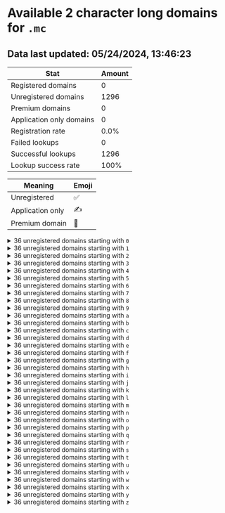 # Available 2 character long domains for `.mc`

## Data last updated: 05/24/2024, 13:46:23

|Stat|Amount|
|--|--|
|Registered domains|0|
|Unregistered domains|1296|
|Premium domains|0|
|Application only domains|0|
|Registration rate|0.0%|
|Failed lookups|0|
|Successful lookups|1296|
|Lookup success rate|100%|


|Meaning|Emoji|
|--|--|
|Unregistered|:white_check_mark:|
|Application only|:writing_hand:|
|Premium domain|:gem:|

<details>
<summary>36 unregistered domains starting with <bold><code>0</code></bold></summary>

|Type|Domain|
|--|--|
|:white_check_mark:|`00.mc`|
|:white_check_mark:|`01.mc`|
|:white_check_mark:|`02.mc`|
|:white_check_mark:|`03.mc`|
|:white_check_mark:|`04.mc`|
|:white_check_mark:|`05.mc`|
|:white_check_mark:|`06.mc`|
|:white_check_mark:|`07.mc`|
|:white_check_mark:|`08.mc`|
|:white_check_mark:|`09.mc`|
|:white_check_mark:|`0a.mc`|
|:white_check_mark:|`0b.mc`|
|:white_check_mark:|`0c.mc`|
|:white_check_mark:|`0d.mc`|
|:white_check_mark:|`0e.mc`|
|:white_check_mark:|`0f.mc`|
|:white_check_mark:|`0g.mc`|
|:white_check_mark:|`0h.mc`|
|:white_check_mark:|`0i.mc`|
|:white_check_mark:|`0j.mc`|
|:white_check_mark:|`0k.mc`|
|:white_check_mark:|`0l.mc`|
|:white_check_mark:|`0m.mc`|
|:white_check_mark:|`0n.mc`|
|:white_check_mark:|`0o.mc`|
|:white_check_mark:|`0p.mc`|
|:white_check_mark:|`0q.mc`|
|:white_check_mark:|`0r.mc`|
|:white_check_mark:|`0s.mc`|
|:white_check_mark:|`0t.mc`|
|:white_check_mark:|`0u.mc`|
|:white_check_mark:|`0v.mc`|
|:white_check_mark:|`0w.mc`|
|:white_check_mark:|`0x.mc`|
|:white_check_mark:|`0y.mc`|
|:white_check_mark:|`0z.mc`|
</details>
<details>
<summary>36 unregistered domains starting with <bold><code>1</code></bold></summary>

|Type|Domain|
|--|--|
|:white_check_mark:|`10.mc`|
|:white_check_mark:|`11.mc`|
|:white_check_mark:|`12.mc`|
|:white_check_mark:|`13.mc`|
|:white_check_mark:|`14.mc`|
|:white_check_mark:|`15.mc`|
|:white_check_mark:|`16.mc`|
|:white_check_mark:|`17.mc`|
|:white_check_mark:|`18.mc`|
|:white_check_mark:|`19.mc`|
|:white_check_mark:|`1a.mc`|
|:white_check_mark:|`1b.mc`|
|:white_check_mark:|`1c.mc`|
|:white_check_mark:|`1d.mc`|
|:white_check_mark:|`1e.mc`|
|:white_check_mark:|`1f.mc`|
|:white_check_mark:|`1g.mc`|
|:white_check_mark:|`1h.mc`|
|:white_check_mark:|`1i.mc`|
|:white_check_mark:|`1j.mc`|
|:white_check_mark:|`1k.mc`|
|:white_check_mark:|`1l.mc`|
|:white_check_mark:|`1m.mc`|
|:white_check_mark:|`1n.mc`|
|:white_check_mark:|`1o.mc`|
|:white_check_mark:|`1p.mc`|
|:white_check_mark:|`1q.mc`|
|:white_check_mark:|`1r.mc`|
|:white_check_mark:|`1s.mc`|
|:white_check_mark:|`1t.mc`|
|:white_check_mark:|`1u.mc`|
|:white_check_mark:|`1v.mc`|
|:white_check_mark:|`1w.mc`|
|:white_check_mark:|`1x.mc`|
|:white_check_mark:|`1y.mc`|
|:white_check_mark:|`1z.mc`|
</details>
<details>
<summary>36 unregistered domains starting with <bold><code>2</code></bold></summary>

|Type|Domain|
|--|--|
|:white_check_mark:|`20.mc`|
|:white_check_mark:|`21.mc`|
|:white_check_mark:|`22.mc`|
|:white_check_mark:|`23.mc`|
|:white_check_mark:|`24.mc`|
|:white_check_mark:|`25.mc`|
|:white_check_mark:|`26.mc`|
|:white_check_mark:|`27.mc`|
|:white_check_mark:|`28.mc`|
|:white_check_mark:|`29.mc`|
|:white_check_mark:|`2a.mc`|
|:white_check_mark:|`2b.mc`|
|:white_check_mark:|`2c.mc`|
|:white_check_mark:|`2d.mc`|
|:white_check_mark:|`2e.mc`|
|:white_check_mark:|`2f.mc`|
|:white_check_mark:|`2g.mc`|
|:white_check_mark:|`2h.mc`|
|:white_check_mark:|`2i.mc`|
|:white_check_mark:|`2j.mc`|
|:white_check_mark:|`2k.mc`|
|:white_check_mark:|`2l.mc`|
|:white_check_mark:|`2m.mc`|
|:white_check_mark:|`2n.mc`|
|:white_check_mark:|`2o.mc`|
|:white_check_mark:|`2p.mc`|
|:white_check_mark:|`2q.mc`|
|:white_check_mark:|`2r.mc`|
|:white_check_mark:|`2s.mc`|
|:white_check_mark:|`2t.mc`|
|:white_check_mark:|`2u.mc`|
|:white_check_mark:|`2v.mc`|
|:white_check_mark:|`2w.mc`|
|:white_check_mark:|`2x.mc`|
|:white_check_mark:|`2y.mc`|
|:white_check_mark:|`2z.mc`|
</details>
<details>
<summary>36 unregistered domains starting with <bold><code>3</code></bold></summary>

|Type|Domain|
|--|--|
|:white_check_mark:|`30.mc`|
|:white_check_mark:|`31.mc`|
|:white_check_mark:|`32.mc`|
|:white_check_mark:|`33.mc`|
|:white_check_mark:|`34.mc`|
|:white_check_mark:|`35.mc`|
|:white_check_mark:|`36.mc`|
|:white_check_mark:|`37.mc`|
|:white_check_mark:|`38.mc`|
|:white_check_mark:|`39.mc`|
|:white_check_mark:|`3a.mc`|
|:white_check_mark:|`3b.mc`|
|:white_check_mark:|`3c.mc`|
|:white_check_mark:|`3d.mc`|
|:white_check_mark:|`3e.mc`|
|:white_check_mark:|`3f.mc`|
|:white_check_mark:|`3g.mc`|
|:white_check_mark:|`3h.mc`|
|:white_check_mark:|`3i.mc`|
|:white_check_mark:|`3j.mc`|
|:white_check_mark:|`3k.mc`|
|:white_check_mark:|`3l.mc`|
|:white_check_mark:|`3m.mc`|
|:white_check_mark:|`3n.mc`|
|:white_check_mark:|`3o.mc`|
|:white_check_mark:|`3p.mc`|
|:white_check_mark:|`3q.mc`|
|:white_check_mark:|`3r.mc`|
|:white_check_mark:|`3s.mc`|
|:white_check_mark:|`3t.mc`|
|:white_check_mark:|`3u.mc`|
|:white_check_mark:|`3v.mc`|
|:white_check_mark:|`3w.mc`|
|:white_check_mark:|`3x.mc`|
|:white_check_mark:|`3y.mc`|
|:white_check_mark:|`3z.mc`|
</details>
<details>
<summary>36 unregistered domains starting with <bold><code>4</code></bold></summary>

|Type|Domain|
|--|--|
|:white_check_mark:|`40.mc`|
|:white_check_mark:|`41.mc`|
|:white_check_mark:|`42.mc`|
|:white_check_mark:|`43.mc`|
|:white_check_mark:|`44.mc`|
|:white_check_mark:|`45.mc`|
|:white_check_mark:|`46.mc`|
|:white_check_mark:|`47.mc`|
|:white_check_mark:|`48.mc`|
|:white_check_mark:|`49.mc`|
|:white_check_mark:|`4a.mc`|
|:white_check_mark:|`4b.mc`|
|:white_check_mark:|`4c.mc`|
|:white_check_mark:|`4d.mc`|
|:white_check_mark:|`4e.mc`|
|:white_check_mark:|`4f.mc`|
|:white_check_mark:|`4g.mc`|
|:white_check_mark:|`4h.mc`|
|:white_check_mark:|`4i.mc`|
|:white_check_mark:|`4j.mc`|
|:white_check_mark:|`4k.mc`|
|:white_check_mark:|`4l.mc`|
|:white_check_mark:|`4m.mc`|
|:white_check_mark:|`4n.mc`|
|:white_check_mark:|`4o.mc`|
|:white_check_mark:|`4p.mc`|
|:white_check_mark:|`4q.mc`|
|:white_check_mark:|`4r.mc`|
|:white_check_mark:|`4s.mc`|
|:white_check_mark:|`4t.mc`|
|:white_check_mark:|`4u.mc`|
|:white_check_mark:|`4v.mc`|
|:white_check_mark:|`4w.mc`|
|:white_check_mark:|`4x.mc`|
|:white_check_mark:|`4y.mc`|
|:white_check_mark:|`4z.mc`|
</details>
<details>
<summary>36 unregistered domains starting with <bold><code>5</code></bold></summary>

|Type|Domain|
|--|--|
|:white_check_mark:|`50.mc`|
|:white_check_mark:|`51.mc`|
|:white_check_mark:|`52.mc`|
|:white_check_mark:|`53.mc`|
|:white_check_mark:|`54.mc`|
|:white_check_mark:|`55.mc`|
|:white_check_mark:|`56.mc`|
|:white_check_mark:|`57.mc`|
|:white_check_mark:|`58.mc`|
|:white_check_mark:|`59.mc`|
|:white_check_mark:|`5a.mc`|
|:white_check_mark:|`5b.mc`|
|:white_check_mark:|`5c.mc`|
|:white_check_mark:|`5d.mc`|
|:white_check_mark:|`5e.mc`|
|:white_check_mark:|`5f.mc`|
|:white_check_mark:|`5g.mc`|
|:white_check_mark:|`5h.mc`|
|:white_check_mark:|`5i.mc`|
|:white_check_mark:|`5j.mc`|
|:white_check_mark:|`5k.mc`|
|:white_check_mark:|`5l.mc`|
|:white_check_mark:|`5m.mc`|
|:white_check_mark:|`5n.mc`|
|:white_check_mark:|`5o.mc`|
|:white_check_mark:|`5p.mc`|
|:white_check_mark:|`5q.mc`|
|:white_check_mark:|`5r.mc`|
|:white_check_mark:|`5s.mc`|
|:white_check_mark:|`5t.mc`|
|:white_check_mark:|`5u.mc`|
|:white_check_mark:|`5v.mc`|
|:white_check_mark:|`5w.mc`|
|:white_check_mark:|`5x.mc`|
|:white_check_mark:|`5y.mc`|
|:white_check_mark:|`5z.mc`|
</details>
<details>
<summary>36 unregistered domains starting with <bold><code>6</code></bold></summary>

|Type|Domain|
|--|--|
|:white_check_mark:|`60.mc`|
|:white_check_mark:|`61.mc`|
|:white_check_mark:|`62.mc`|
|:white_check_mark:|`63.mc`|
|:white_check_mark:|`64.mc`|
|:white_check_mark:|`65.mc`|
|:white_check_mark:|`66.mc`|
|:white_check_mark:|`67.mc`|
|:white_check_mark:|`68.mc`|
|:white_check_mark:|`69.mc`|
|:white_check_mark:|`6a.mc`|
|:white_check_mark:|`6b.mc`|
|:white_check_mark:|`6c.mc`|
|:white_check_mark:|`6d.mc`|
|:white_check_mark:|`6e.mc`|
|:white_check_mark:|`6f.mc`|
|:white_check_mark:|`6g.mc`|
|:white_check_mark:|`6h.mc`|
|:white_check_mark:|`6i.mc`|
|:white_check_mark:|`6j.mc`|
|:white_check_mark:|`6k.mc`|
|:white_check_mark:|`6l.mc`|
|:white_check_mark:|`6m.mc`|
|:white_check_mark:|`6n.mc`|
|:white_check_mark:|`6o.mc`|
|:white_check_mark:|`6p.mc`|
|:white_check_mark:|`6q.mc`|
|:white_check_mark:|`6r.mc`|
|:white_check_mark:|`6s.mc`|
|:white_check_mark:|`6t.mc`|
|:white_check_mark:|`6u.mc`|
|:white_check_mark:|`6v.mc`|
|:white_check_mark:|`6w.mc`|
|:white_check_mark:|`6x.mc`|
|:white_check_mark:|`6y.mc`|
|:white_check_mark:|`6z.mc`|
</details>
<details>
<summary>36 unregistered domains starting with <bold><code>7</code></bold></summary>

|Type|Domain|
|--|--|
|:white_check_mark:|`70.mc`|
|:white_check_mark:|`71.mc`|
|:white_check_mark:|`72.mc`|
|:white_check_mark:|`73.mc`|
|:white_check_mark:|`74.mc`|
|:white_check_mark:|`75.mc`|
|:white_check_mark:|`76.mc`|
|:white_check_mark:|`77.mc`|
|:white_check_mark:|`78.mc`|
|:white_check_mark:|`79.mc`|
|:white_check_mark:|`7a.mc`|
|:white_check_mark:|`7b.mc`|
|:white_check_mark:|`7c.mc`|
|:white_check_mark:|`7d.mc`|
|:white_check_mark:|`7e.mc`|
|:white_check_mark:|`7f.mc`|
|:white_check_mark:|`7g.mc`|
|:white_check_mark:|`7h.mc`|
|:white_check_mark:|`7i.mc`|
|:white_check_mark:|`7j.mc`|
|:white_check_mark:|`7k.mc`|
|:white_check_mark:|`7l.mc`|
|:white_check_mark:|`7m.mc`|
|:white_check_mark:|`7n.mc`|
|:white_check_mark:|`7o.mc`|
|:white_check_mark:|`7p.mc`|
|:white_check_mark:|`7q.mc`|
|:white_check_mark:|`7r.mc`|
|:white_check_mark:|`7s.mc`|
|:white_check_mark:|`7t.mc`|
|:white_check_mark:|`7u.mc`|
|:white_check_mark:|`7v.mc`|
|:white_check_mark:|`7w.mc`|
|:white_check_mark:|`7x.mc`|
|:white_check_mark:|`7y.mc`|
|:white_check_mark:|`7z.mc`|
</details>
<details>
<summary>36 unregistered domains starting with <bold><code>8</code></bold></summary>

|Type|Domain|
|--|--|
|:white_check_mark:|`80.mc`|
|:white_check_mark:|`81.mc`|
|:white_check_mark:|`82.mc`|
|:white_check_mark:|`83.mc`|
|:white_check_mark:|`84.mc`|
|:white_check_mark:|`85.mc`|
|:white_check_mark:|`86.mc`|
|:white_check_mark:|`87.mc`|
|:white_check_mark:|`88.mc`|
|:white_check_mark:|`89.mc`|
|:white_check_mark:|`8a.mc`|
|:white_check_mark:|`8b.mc`|
|:white_check_mark:|`8c.mc`|
|:white_check_mark:|`8d.mc`|
|:white_check_mark:|`8e.mc`|
|:white_check_mark:|`8f.mc`|
|:white_check_mark:|`8g.mc`|
|:white_check_mark:|`8h.mc`|
|:white_check_mark:|`8i.mc`|
|:white_check_mark:|`8j.mc`|
|:white_check_mark:|`8k.mc`|
|:white_check_mark:|`8l.mc`|
|:white_check_mark:|`8m.mc`|
|:white_check_mark:|`8n.mc`|
|:white_check_mark:|`8o.mc`|
|:white_check_mark:|`8p.mc`|
|:white_check_mark:|`8q.mc`|
|:white_check_mark:|`8r.mc`|
|:white_check_mark:|`8s.mc`|
|:white_check_mark:|`8t.mc`|
|:white_check_mark:|`8u.mc`|
|:white_check_mark:|`8v.mc`|
|:white_check_mark:|`8w.mc`|
|:white_check_mark:|`8x.mc`|
|:white_check_mark:|`8y.mc`|
|:white_check_mark:|`8z.mc`|
</details>
<details>
<summary>36 unregistered domains starting with <bold><code>9</code></bold></summary>

|Type|Domain|
|--|--|
|:white_check_mark:|`90.mc`|
|:white_check_mark:|`91.mc`|
|:white_check_mark:|`92.mc`|
|:white_check_mark:|`93.mc`|
|:white_check_mark:|`94.mc`|
|:white_check_mark:|`95.mc`|
|:white_check_mark:|`96.mc`|
|:white_check_mark:|`97.mc`|
|:white_check_mark:|`98.mc`|
|:white_check_mark:|`99.mc`|
|:white_check_mark:|`9a.mc`|
|:white_check_mark:|`9b.mc`|
|:white_check_mark:|`9c.mc`|
|:white_check_mark:|`9d.mc`|
|:white_check_mark:|`9e.mc`|
|:white_check_mark:|`9f.mc`|
|:white_check_mark:|`9g.mc`|
|:white_check_mark:|`9h.mc`|
|:white_check_mark:|`9i.mc`|
|:white_check_mark:|`9j.mc`|
|:white_check_mark:|`9k.mc`|
|:white_check_mark:|`9l.mc`|
|:white_check_mark:|`9m.mc`|
|:white_check_mark:|`9n.mc`|
|:white_check_mark:|`9o.mc`|
|:white_check_mark:|`9p.mc`|
|:white_check_mark:|`9q.mc`|
|:white_check_mark:|`9r.mc`|
|:white_check_mark:|`9s.mc`|
|:white_check_mark:|`9t.mc`|
|:white_check_mark:|`9u.mc`|
|:white_check_mark:|`9v.mc`|
|:white_check_mark:|`9w.mc`|
|:white_check_mark:|`9x.mc`|
|:white_check_mark:|`9y.mc`|
|:white_check_mark:|`9z.mc`|
</details>
<details>
<summary>36 unregistered domains starting with <bold><code>a</code></bold></summary>

|Type|Domain|
|--|--|
|:white_check_mark:|`a0.mc`|
|:white_check_mark:|`a1.mc`|
|:white_check_mark:|`a2.mc`|
|:white_check_mark:|`a3.mc`|
|:white_check_mark:|`a4.mc`|
|:white_check_mark:|`a5.mc`|
|:white_check_mark:|`a6.mc`|
|:white_check_mark:|`a7.mc`|
|:white_check_mark:|`a8.mc`|
|:white_check_mark:|`a9.mc`|
|:white_check_mark:|`aa.mc`|
|:white_check_mark:|`ab.mc`|
|:white_check_mark:|`ac.mc`|
|:white_check_mark:|`ad.mc`|
|:white_check_mark:|`ae.mc`|
|:white_check_mark:|`af.mc`|
|:white_check_mark:|`ag.mc`|
|:white_check_mark:|`ah.mc`|
|:white_check_mark:|`ai.mc`|
|:white_check_mark:|`aj.mc`|
|:white_check_mark:|`ak.mc`|
|:white_check_mark:|`al.mc`|
|:white_check_mark:|`am.mc`|
|:white_check_mark:|`an.mc`|
|:white_check_mark:|`ao.mc`|
|:white_check_mark:|`ap.mc`|
|:white_check_mark:|`aq.mc`|
|:white_check_mark:|`ar.mc`|
|:white_check_mark:|`as.mc`|
|:white_check_mark:|`at.mc`|
|:white_check_mark:|`au.mc`|
|:white_check_mark:|`av.mc`|
|:white_check_mark:|`aw.mc`|
|:white_check_mark:|`ax.mc`|
|:white_check_mark:|`ay.mc`|
|:white_check_mark:|`az.mc`|
</details>
<details>
<summary>36 unregistered domains starting with <bold><code>b</code></bold></summary>

|Type|Domain|
|--|--|
|:white_check_mark:|`b0.mc`|
|:white_check_mark:|`b1.mc`|
|:white_check_mark:|`b2.mc`|
|:white_check_mark:|`b3.mc`|
|:white_check_mark:|`b4.mc`|
|:white_check_mark:|`b5.mc`|
|:white_check_mark:|`b6.mc`|
|:white_check_mark:|`b7.mc`|
|:white_check_mark:|`b8.mc`|
|:white_check_mark:|`b9.mc`|
|:white_check_mark:|`ba.mc`|
|:white_check_mark:|`bb.mc`|
|:white_check_mark:|`bc.mc`|
|:white_check_mark:|`bd.mc`|
|:white_check_mark:|`be.mc`|
|:white_check_mark:|`bf.mc`|
|:white_check_mark:|`bg.mc`|
|:white_check_mark:|`bh.mc`|
|:white_check_mark:|`bi.mc`|
|:white_check_mark:|`bj.mc`|
|:white_check_mark:|`bk.mc`|
|:white_check_mark:|`bl.mc`|
|:white_check_mark:|`bm.mc`|
|:white_check_mark:|`bn.mc`|
|:white_check_mark:|`bo.mc`|
|:white_check_mark:|`bp.mc`|
|:white_check_mark:|`bq.mc`|
|:white_check_mark:|`br.mc`|
|:white_check_mark:|`bs.mc`|
|:white_check_mark:|`bt.mc`|
|:white_check_mark:|`bu.mc`|
|:white_check_mark:|`bv.mc`|
|:white_check_mark:|`bw.mc`|
|:white_check_mark:|`bx.mc`|
|:white_check_mark:|`by.mc`|
|:white_check_mark:|`bz.mc`|
</details>
<details>
<summary>36 unregistered domains starting with <bold><code>c</code></bold></summary>

|Type|Domain|
|--|--|
|:white_check_mark:|`c0.mc`|
|:white_check_mark:|`c1.mc`|
|:white_check_mark:|`c2.mc`|
|:white_check_mark:|`c3.mc`|
|:white_check_mark:|`c4.mc`|
|:white_check_mark:|`c5.mc`|
|:white_check_mark:|`c6.mc`|
|:white_check_mark:|`c7.mc`|
|:white_check_mark:|`c8.mc`|
|:white_check_mark:|`c9.mc`|
|:white_check_mark:|`ca.mc`|
|:white_check_mark:|`cb.mc`|
|:white_check_mark:|`cc.mc`|
|:white_check_mark:|`cd.mc`|
|:white_check_mark:|`ce.mc`|
|:white_check_mark:|`cf.mc`|
|:white_check_mark:|`cg.mc`|
|:white_check_mark:|`ch.mc`|
|:white_check_mark:|`ci.mc`|
|:white_check_mark:|`cj.mc`|
|:white_check_mark:|`ck.mc`|
|:white_check_mark:|`cl.mc`|
|:white_check_mark:|`cm.mc`|
|:white_check_mark:|`cn.mc`|
|:white_check_mark:|`co.mc`|
|:white_check_mark:|`cp.mc`|
|:white_check_mark:|`cq.mc`|
|:white_check_mark:|`cr.mc`|
|:white_check_mark:|`cs.mc`|
|:white_check_mark:|`ct.mc`|
|:white_check_mark:|`cu.mc`|
|:white_check_mark:|`cv.mc`|
|:white_check_mark:|`cw.mc`|
|:white_check_mark:|`cx.mc`|
|:white_check_mark:|`cy.mc`|
|:white_check_mark:|`cz.mc`|
</details>
<details>
<summary>36 unregistered domains starting with <bold><code>d</code></bold></summary>

|Type|Domain|
|--|--|
|:white_check_mark:|`d0.mc`|
|:white_check_mark:|`d1.mc`|
|:white_check_mark:|`d2.mc`|
|:white_check_mark:|`d3.mc`|
|:white_check_mark:|`d4.mc`|
|:white_check_mark:|`d5.mc`|
|:white_check_mark:|`d6.mc`|
|:white_check_mark:|`d7.mc`|
|:white_check_mark:|`d8.mc`|
|:white_check_mark:|`d9.mc`|
|:white_check_mark:|`da.mc`|
|:white_check_mark:|`db.mc`|
|:white_check_mark:|`dc.mc`|
|:white_check_mark:|`dd.mc`|
|:white_check_mark:|`de.mc`|
|:white_check_mark:|`df.mc`|
|:white_check_mark:|`dg.mc`|
|:white_check_mark:|`dh.mc`|
|:white_check_mark:|`di.mc`|
|:white_check_mark:|`dj.mc`|
|:white_check_mark:|`dk.mc`|
|:white_check_mark:|`dl.mc`|
|:white_check_mark:|`dm.mc`|
|:white_check_mark:|`dn.mc`|
|:white_check_mark:|`do.mc`|
|:white_check_mark:|`dp.mc`|
|:white_check_mark:|`dq.mc`|
|:white_check_mark:|`dr.mc`|
|:white_check_mark:|`ds.mc`|
|:white_check_mark:|`dt.mc`|
|:white_check_mark:|`du.mc`|
|:white_check_mark:|`dv.mc`|
|:white_check_mark:|`dw.mc`|
|:white_check_mark:|`dx.mc`|
|:white_check_mark:|`dy.mc`|
|:white_check_mark:|`dz.mc`|
</details>
<details>
<summary>36 unregistered domains starting with <bold><code>e</code></bold></summary>

|Type|Domain|
|--|--|
|:white_check_mark:|`e0.mc`|
|:white_check_mark:|`e1.mc`|
|:white_check_mark:|`e2.mc`|
|:white_check_mark:|`e3.mc`|
|:white_check_mark:|`e4.mc`|
|:white_check_mark:|`e5.mc`|
|:white_check_mark:|`e6.mc`|
|:white_check_mark:|`e7.mc`|
|:white_check_mark:|`e8.mc`|
|:white_check_mark:|`e9.mc`|
|:white_check_mark:|`ea.mc`|
|:white_check_mark:|`eb.mc`|
|:white_check_mark:|`ec.mc`|
|:white_check_mark:|`ed.mc`|
|:white_check_mark:|`ee.mc`|
|:white_check_mark:|`ef.mc`|
|:white_check_mark:|`eg.mc`|
|:white_check_mark:|`eh.mc`|
|:white_check_mark:|`ei.mc`|
|:white_check_mark:|`ej.mc`|
|:white_check_mark:|`ek.mc`|
|:white_check_mark:|`el.mc`|
|:white_check_mark:|`em.mc`|
|:white_check_mark:|`en.mc`|
|:white_check_mark:|`eo.mc`|
|:white_check_mark:|`ep.mc`|
|:white_check_mark:|`eq.mc`|
|:white_check_mark:|`er.mc`|
|:white_check_mark:|`es.mc`|
|:white_check_mark:|`et.mc`|
|:white_check_mark:|`eu.mc`|
|:white_check_mark:|`ev.mc`|
|:white_check_mark:|`ew.mc`|
|:white_check_mark:|`ex.mc`|
|:white_check_mark:|`ey.mc`|
|:white_check_mark:|`ez.mc`|
</details>
<details>
<summary>36 unregistered domains starting with <bold><code>f</code></bold></summary>

|Type|Domain|
|--|--|
|:white_check_mark:|`f0.mc`|
|:white_check_mark:|`f1.mc`|
|:white_check_mark:|`f2.mc`|
|:white_check_mark:|`f3.mc`|
|:white_check_mark:|`f4.mc`|
|:white_check_mark:|`f5.mc`|
|:white_check_mark:|`f6.mc`|
|:white_check_mark:|`f7.mc`|
|:white_check_mark:|`f8.mc`|
|:white_check_mark:|`f9.mc`|
|:white_check_mark:|`fa.mc`|
|:white_check_mark:|`fb.mc`|
|:white_check_mark:|`fc.mc`|
|:white_check_mark:|`fd.mc`|
|:white_check_mark:|`fe.mc`|
|:white_check_mark:|`ff.mc`|
|:white_check_mark:|`fg.mc`|
|:white_check_mark:|`fh.mc`|
|:white_check_mark:|`fi.mc`|
|:white_check_mark:|`fj.mc`|
|:white_check_mark:|`fk.mc`|
|:white_check_mark:|`fl.mc`|
|:white_check_mark:|`fm.mc`|
|:white_check_mark:|`fn.mc`|
|:white_check_mark:|`fo.mc`|
|:white_check_mark:|`fp.mc`|
|:white_check_mark:|`fq.mc`|
|:white_check_mark:|`fr.mc`|
|:white_check_mark:|`fs.mc`|
|:white_check_mark:|`ft.mc`|
|:white_check_mark:|`fu.mc`|
|:white_check_mark:|`fv.mc`|
|:white_check_mark:|`fw.mc`|
|:white_check_mark:|`fx.mc`|
|:white_check_mark:|`fy.mc`|
|:white_check_mark:|`fz.mc`|
</details>
<details>
<summary>36 unregistered domains starting with <bold><code>g</code></bold></summary>

|Type|Domain|
|--|--|
|:white_check_mark:|`g0.mc`|
|:white_check_mark:|`g1.mc`|
|:white_check_mark:|`g2.mc`|
|:white_check_mark:|`g3.mc`|
|:white_check_mark:|`g4.mc`|
|:white_check_mark:|`g5.mc`|
|:white_check_mark:|`g6.mc`|
|:white_check_mark:|`g7.mc`|
|:white_check_mark:|`g8.mc`|
|:white_check_mark:|`g9.mc`|
|:white_check_mark:|`ga.mc`|
|:white_check_mark:|`gb.mc`|
|:white_check_mark:|`gc.mc`|
|:white_check_mark:|`gd.mc`|
|:white_check_mark:|`ge.mc`|
|:white_check_mark:|`gf.mc`|
|:white_check_mark:|`gg.mc`|
|:white_check_mark:|`gh.mc`|
|:white_check_mark:|`gi.mc`|
|:white_check_mark:|`gj.mc`|
|:white_check_mark:|`gk.mc`|
|:white_check_mark:|`gl.mc`|
|:white_check_mark:|`gm.mc`|
|:white_check_mark:|`gn.mc`|
|:white_check_mark:|`go.mc`|
|:white_check_mark:|`gp.mc`|
|:white_check_mark:|`gq.mc`|
|:white_check_mark:|`gr.mc`|
|:white_check_mark:|`gs.mc`|
|:white_check_mark:|`gt.mc`|
|:white_check_mark:|`gu.mc`|
|:white_check_mark:|`gv.mc`|
|:white_check_mark:|`gw.mc`|
|:white_check_mark:|`gx.mc`|
|:white_check_mark:|`gy.mc`|
|:white_check_mark:|`gz.mc`|
</details>
<details>
<summary>36 unregistered domains starting with <bold><code>h</code></bold></summary>

|Type|Domain|
|--|--|
|:white_check_mark:|`h0.mc`|
|:white_check_mark:|`h1.mc`|
|:white_check_mark:|`h2.mc`|
|:white_check_mark:|`h3.mc`|
|:white_check_mark:|`h4.mc`|
|:white_check_mark:|`h5.mc`|
|:white_check_mark:|`h6.mc`|
|:white_check_mark:|`h7.mc`|
|:white_check_mark:|`h8.mc`|
|:white_check_mark:|`h9.mc`|
|:white_check_mark:|`ha.mc`|
|:white_check_mark:|`hb.mc`|
|:white_check_mark:|`hc.mc`|
|:white_check_mark:|`hd.mc`|
|:white_check_mark:|`he.mc`|
|:white_check_mark:|`hf.mc`|
|:white_check_mark:|`hg.mc`|
|:white_check_mark:|`hh.mc`|
|:white_check_mark:|`hi.mc`|
|:white_check_mark:|`hj.mc`|
|:white_check_mark:|`hk.mc`|
|:white_check_mark:|`hl.mc`|
|:white_check_mark:|`hm.mc`|
|:white_check_mark:|`hn.mc`|
|:white_check_mark:|`ho.mc`|
|:white_check_mark:|`hp.mc`|
|:white_check_mark:|`hq.mc`|
|:white_check_mark:|`hr.mc`|
|:white_check_mark:|`hs.mc`|
|:white_check_mark:|`ht.mc`|
|:white_check_mark:|`hu.mc`|
|:white_check_mark:|`hv.mc`|
|:white_check_mark:|`hw.mc`|
|:white_check_mark:|`hx.mc`|
|:white_check_mark:|`hy.mc`|
|:white_check_mark:|`hz.mc`|
</details>
<details>
<summary>36 unregistered domains starting with <bold><code>i</code></bold></summary>

|Type|Domain|
|--|--|
|:white_check_mark:|`i0.mc`|
|:white_check_mark:|`i1.mc`|
|:white_check_mark:|`i2.mc`|
|:white_check_mark:|`i3.mc`|
|:white_check_mark:|`i4.mc`|
|:white_check_mark:|`i5.mc`|
|:white_check_mark:|`i6.mc`|
|:white_check_mark:|`i7.mc`|
|:white_check_mark:|`i8.mc`|
|:white_check_mark:|`i9.mc`|
|:white_check_mark:|`ia.mc`|
|:white_check_mark:|`ib.mc`|
|:white_check_mark:|`ic.mc`|
|:white_check_mark:|`id.mc`|
|:white_check_mark:|`ie.mc`|
|:white_check_mark:|`if.mc`|
|:white_check_mark:|`ig.mc`|
|:white_check_mark:|`ih.mc`|
|:white_check_mark:|`ii.mc`|
|:white_check_mark:|`ij.mc`|
|:white_check_mark:|`ik.mc`|
|:white_check_mark:|`il.mc`|
|:white_check_mark:|`im.mc`|
|:white_check_mark:|`in.mc`|
|:white_check_mark:|`io.mc`|
|:white_check_mark:|`ip.mc`|
|:white_check_mark:|`iq.mc`|
|:white_check_mark:|`ir.mc`|
|:white_check_mark:|`is.mc`|
|:white_check_mark:|`it.mc`|
|:white_check_mark:|`iu.mc`|
|:white_check_mark:|`iv.mc`|
|:white_check_mark:|`iw.mc`|
|:white_check_mark:|`ix.mc`|
|:white_check_mark:|`iy.mc`|
|:white_check_mark:|`iz.mc`|
</details>
<details>
<summary>36 unregistered domains starting with <bold><code>j</code></bold></summary>

|Type|Domain|
|--|--|
|:white_check_mark:|`j0.mc`|
|:white_check_mark:|`j1.mc`|
|:white_check_mark:|`j2.mc`|
|:white_check_mark:|`j3.mc`|
|:white_check_mark:|`j4.mc`|
|:white_check_mark:|`j5.mc`|
|:white_check_mark:|`j6.mc`|
|:white_check_mark:|`j7.mc`|
|:white_check_mark:|`j8.mc`|
|:white_check_mark:|`j9.mc`|
|:white_check_mark:|`ja.mc`|
|:white_check_mark:|`jb.mc`|
|:white_check_mark:|`jc.mc`|
|:white_check_mark:|`jd.mc`|
|:white_check_mark:|`je.mc`|
|:white_check_mark:|`jf.mc`|
|:white_check_mark:|`jg.mc`|
|:white_check_mark:|`jh.mc`|
|:white_check_mark:|`ji.mc`|
|:white_check_mark:|`jj.mc`|
|:white_check_mark:|`jk.mc`|
|:white_check_mark:|`jl.mc`|
|:white_check_mark:|`jm.mc`|
|:white_check_mark:|`jn.mc`|
|:white_check_mark:|`jo.mc`|
|:white_check_mark:|`jp.mc`|
|:white_check_mark:|`jq.mc`|
|:white_check_mark:|`jr.mc`|
|:white_check_mark:|`js.mc`|
|:white_check_mark:|`jt.mc`|
|:white_check_mark:|`ju.mc`|
|:white_check_mark:|`jv.mc`|
|:white_check_mark:|`jw.mc`|
|:white_check_mark:|`jx.mc`|
|:white_check_mark:|`jy.mc`|
|:white_check_mark:|`jz.mc`|
</details>
<details>
<summary>36 unregistered domains starting with <bold><code>k</code></bold></summary>

|Type|Domain|
|--|--|
|:white_check_mark:|`k0.mc`|
|:white_check_mark:|`k1.mc`|
|:white_check_mark:|`k2.mc`|
|:white_check_mark:|`k3.mc`|
|:white_check_mark:|`k4.mc`|
|:white_check_mark:|`k5.mc`|
|:white_check_mark:|`k6.mc`|
|:white_check_mark:|`k7.mc`|
|:white_check_mark:|`k8.mc`|
|:white_check_mark:|`k9.mc`|
|:white_check_mark:|`ka.mc`|
|:white_check_mark:|`kb.mc`|
|:white_check_mark:|`kc.mc`|
|:white_check_mark:|`kd.mc`|
|:white_check_mark:|`ke.mc`|
|:white_check_mark:|`kf.mc`|
|:white_check_mark:|`kg.mc`|
|:white_check_mark:|`kh.mc`|
|:white_check_mark:|`ki.mc`|
|:white_check_mark:|`kj.mc`|
|:white_check_mark:|`kk.mc`|
|:white_check_mark:|`kl.mc`|
|:white_check_mark:|`km.mc`|
|:white_check_mark:|`kn.mc`|
|:white_check_mark:|`ko.mc`|
|:white_check_mark:|`kp.mc`|
|:white_check_mark:|`kq.mc`|
|:white_check_mark:|`kr.mc`|
|:white_check_mark:|`ks.mc`|
|:white_check_mark:|`kt.mc`|
|:white_check_mark:|`ku.mc`|
|:white_check_mark:|`kv.mc`|
|:white_check_mark:|`kw.mc`|
|:white_check_mark:|`kx.mc`|
|:white_check_mark:|`ky.mc`|
|:white_check_mark:|`kz.mc`|
</details>
<details>
<summary>36 unregistered domains starting with <bold><code>l</code></bold></summary>

|Type|Domain|
|--|--|
|:white_check_mark:|`l0.mc`|
|:white_check_mark:|`l1.mc`|
|:white_check_mark:|`l2.mc`|
|:white_check_mark:|`l3.mc`|
|:white_check_mark:|`l4.mc`|
|:white_check_mark:|`l5.mc`|
|:white_check_mark:|`l6.mc`|
|:white_check_mark:|`l7.mc`|
|:white_check_mark:|`l8.mc`|
|:white_check_mark:|`l9.mc`|
|:white_check_mark:|`la.mc`|
|:white_check_mark:|`lb.mc`|
|:white_check_mark:|`lc.mc`|
|:white_check_mark:|`ld.mc`|
|:white_check_mark:|`le.mc`|
|:white_check_mark:|`lf.mc`|
|:white_check_mark:|`lg.mc`|
|:white_check_mark:|`lh.mc`|
|:white_check_mark:|`li.mc`|
|:white_check_mark:|`lj.mc`|
|:white_check_mark:|`lk.mc`|
|:white_check_mark:|`ll.mc`|
|:white_check_mark:|`lm.mc`|
|:white_check_mark:|`ln.mc`|
|:white_check_mark:|`lo.mc`|
|:white_check_mark:|`lp.mc`|
|:white_check_mark:|`lq.mc`|
|:white_check_mark:|`lr.mc`|
|:white_check_mark:|`ls.mc`|
|:white_check_mark:|`lt.mc`|
|:white_check_mark:|`lu.mc`|
|:white_check_mark:|`lv.mc`|
|:white_check_mark:|`lw.mc`|
|:white_check_mark:|`lx.mc`|
|:white_check_mark:|`ly.mc`|
|:white_check_mark:|`lz.mc`|
</details>
<details>
<summary>36 unregistered domains starting with <bold><code>m</code></bold></summary>

|Type|Domain|
|--|--|
|:white_check_mark:|`m0.mc`|
|:white_check_mark:|`m1.mc`|
|:white_check_mark:|`m2.mc`|
|:white_check_mark:|`m3.mc`|
|:white_check_mark:|`m4.mc`|
|:white_check_mark:|`m5.mc`|
|:white_check_mark:|`m6.mc`|
|:white_check_mark:|`m7.mc`|
|:white_check_mark:|`m8.mc`|
|:white_check_mark:|`m9.mc`|
|:white_check_mark:|`ma.mc`|
|:white_check_mark:|`mb.mc`|
|:white_check_mark:|`mc.mc`|
|:white_check_mark:|`md.mc`|
|:white_check_mark:|`me.mc`|
|:white_check_mark:|`mf.mc`|
|:white_check_mark:|`mg.mc`|
|:white_check_mark:|`mh.mc`|
|:white_check_mark:|`mi.mc`|
|:white_check_mark:|`mj.mc`|
|:white_check_mark:|`mk.mc`|
|:white_check_mark:|`ml.mc`|
|:white_check_mark:|`mm.mc`|
|:white_check_mark:|`mn.mc`|
|:white_check_mark:|`mo.mc`|
|:white_check_mark:|`mp.mc`|
|:white_check_mark:|`mq.mc`|
|:white_check_mark:|`mr.mc`|
|:white_check_mark:|`ms.mc`|
|:white_check_mark:|`mt.mc`|
|:white_check_mark:|`mu.mc`|
|:white_check_mark:|`mv.mc`|
|:white_check_mark:|`mw.mc`|
|:white_check_mark:|`mx.mc`|
|:white_check_mark:|`my.mc`|
|:white_check_mark:|`mz.mc`|
</details>
<details>
<summary>36 unregistered domains starting with <bold><code>n</code></bold></summary>

|Type|Domain|
|--|--|
|:white_check_mark:|`n0.mc`|
|:white_check_mark:|`n1.mc`|
|:white_check_mark:|`n2.mc`|
|:white_check_mark:|`n3.mc`|
|:white_check_mark:|`n4.mc`|
|:white_check_mark:|`n5.mc`|
|:white_check_mark:|`n6.mc`|
|:white_check_mark:|`n7.mc`|
|:white_check_mark:|`n8.mc`|
|:white_check_mark:|`n9.mc`|
|:white_check_mark:|`na.mc`|
|:white_check_mark:|`nb.mc`|
|:white_check_mark:|`nc.mc`|
|:white_check_mark:|`nd.mc`|
|:white_check_mark:|`ne.mc`|
|:white_check_mark:|`nf.mc`|
|:white_check_mark:|`ng.mc`|
|:white_check_mark:|`nh.mc`|
|:white_check_mark:|`ni.mc`|
|:white_check_mark:|`nj.mc`|
|:white_check_mark:|`nk.mc`|
|:white_check_mark:|`nl.mc`|
|:white_check_mark:|`nm.mc`|
|:white_check_mark:|`nn.mc`|
|:white_check_mark:|`no.mc`|
|:white_check_mark:|`np.mc`|
|:white_check_mark:|`nq.mc`|
|:white_check_mark:|`nr.mc`|
|:white_check_mark:|`ns.mc`|
|:white_check_mark:|`nt.mc`|
|:white_check_mark:|`nu.mc`|
|:white_check_mark:|`nv.mc`|
|:white_check_mark:|`nw.mc`|
|:white_check_mark:|`nx.mc`|
|:white_check_mark:|`ny.mc`|
|:white_check_mark:|`nz.mc`|
</details>
<details>
<summary>36 unregistered domains starting with <bold><code>o</code></bold></summary>

|Type|Domain|
|--|--|
|:white_check_mark:|`o0.mc`|
|:white_check_mark:|`o1.mc`|
|:white_check_mark:|`o2.mc`|
|:white_check_mark:|`o3.mc`|
|:white_check_mark:|`o4.mc`|
|:white_check_mark:|`o5.mc`|
|:white_check_mark:|`o6.mc`|
|:white_check_mark:|`o7.mc`|
|:white_check_mark:|`o8.mc`|
|:white_check_mark:|`o9.mc`|
|:white_check_mark:|`oa.mc`|
|:white_check_mark:|`ob.mc`|
|:white_check_mark:|`oc.mc`|
|:white_check_mark:|`od.mc`|
|:white_check_mark:|`oe.mc`|
|:white_check_mark:|`of.mc`|
|:white_check_mark:|`og.mc`|
|:white_check_mark:|`oh.mc`|
|:white_check_mark:|`oi.mc`|
|:white_check_mark:|`oj.mc`|
|:white_check_mark:|`ok.mc`|
|:white_check_mark:|`ol.mc`|
|:white_check_mark:|`om.mc`|
|:white_check_mark:|`on.mc`|
|:white_check_mark:|`oo.mc`|
|:white_check_mark:|`op.mc`|
|:white_check_mark:|`oq.mc`|
|:white_check_mark:|`or.mc`|
|:white_check_mark:|`os.mc`|
|:white_check_mark:|`ot.mc`|
|:white_check_mark:|`ou.mc`|
|:white_check_mark:|`ov.mc`|
|:white_check_mark:|`ow.mc`|
|:white_check_mark:|`ox.mc`|
|:white_check_mark:|`oy.mc`|
|:white_check_mark:|`oz.mc`|
</details>
<details>
<summary>36 unregistered domains starting with <bold><code>p</code></bold></summary>

|Type|Domain|
|--|--|
|:white_check_mark:|`p0.mc`|
|:white_check_mark:|`p1.mc`|
|:white_check_mark:|`p2.mc`|
|:white_check_mark:|`p3.mc`|
|:white_check_mark:|`p4.mc`|
|:white_check_mark:|`p5.mc`|
|:white_check_mark:|`p6.mc`|
|:white_check_mark:|`p7.mc`|
|:white_check_mark:|`p8.mc`|
|:white_check_mark:|`p9.mc`|
|:white_check_mark:|`pa.mc`|
|:white_check_mark:|`pb.mc`|
|:white_check_mark:|`pc.mc`|
|:white_check_mark:|`pd.mc`|
|:white_check_mark:|`pe.mc`|
|:white_check_mark:|`pf.mc`|
|:white_check_mark:|`pg.mc`|
|:white_check_mark:|`ph.mc`|
|:white_check_mark:|`pi.mc`|
|:white_check_mark:|`pj.mc`|
|:white_check_mark:|`pk.mc`|
|:white_check_mark:|`pl.mc`|
|:white_check_mark:|`pm.mc`|
|:white_check_mark:|`pn.mc`|
|:white_check_mark:|`po.mc`|
|:white_check_mark:|`pp.mc`|
|:white_check_mark:|`pq.mc`|
|:white_check_mark:|`pr.mc`|
|:white_check_mark:|`ps.mc`|
|:white_check_mark:|`pt.mc`|
|:white_check_mark:|`pu.mc`|
|:white_check_mark:|`pv.mc`|
|:white_check_mark:|`pw.mc`|
|:white_check_mark:|`px.mc`|
|:white_check_mark:|`py.mc`|
|:white_check_mark:|`pz.mc`|
</details>
<details>
<summary>36 unregistered domains starting with <bold><code>q</code></bold></summary>

|Type|Domain|
|--|--|
|:white_check_mark:|`q0.mc`|
|:white_check_mark:|`q1.mc`|
|:white_check_mark:|`q2.mc`|
|:white_check_mark:|`q3.mc`|
|:white_check_mark:|`q4.mc`|
|:white_check_mark:|`q5.mc`|
|:white_check_mark:|`q6.mc`|
|:white_check_mark:|`q7.mc`|
|:white_check_mark:|`q8.mc`|
|:white_check_mark:|`q9.mc`|
|:white_check_mark:|`qa.mc`|
|:white_check_mark:|`qb.mc`|
|:white_check_mark:|`qc.mc`|
|:white_check_mark:|`qd.mc`|
|:white_check_mark:|`qe.mc`|
|:white_check_mark:|`qf.mc`|
|:white_check_mark:|`qg.mc`|
|:white_check_mark:|`qh.mc`|
|:white_check_mark:|`qi.mc`|
|:white_check_mark:|`qj.mc`|
|:white_check_mark:|`qk.mc`|
|:white_check_mark:|`ql.mc`|
|:white_check_mark:|`qm.mc`|
|:white_check_mark:|`qn.mc`|
|:white_check_mark:|`qo.mc`|
|:white_check_mark:|`qp.mc`|
|:white_check_mark:|`qq.mc`|
|:white_check_mark:|`qr.mc`|
|:white_check_mark:|`qs.mc`|
|:white_check_mark:|`qt.mc`|
|:white_check_mark:|`qu.mc`|
|:white_check_mark:|`qv.mc`|
|:white_check_mark:|`qw.mc`|
|:white_check_mark:|`qx.mc`|
|:white_check_mark:|`qy.mc`|
|:white_check_mark:|`qz.mc`|
</details>
<details>
<summary>36 unregistered domains starting with <bold><code>r</code></bold></summary>

|Type|Domain|
|--|--|
|:white_check_mark:|`r0.mc`|
|:white_check_mark:|`r1.mc`|
|:white_check_mark:|`r2.mc`|
|:white_check_mark:|`r3.mc`|
|:white_check_mark:|`r4.mc`|
|:white_check_mark:|`r5.mc`|
|:white_check_mark:|`r6.mc`|
|:white_check_mark:|`r7.mc`|
|:white_check_mark:|`r8.mc`|
|:white_check_mark:|`r9.mc`|
|:white_check_mark:|`ra.mc`|
|:white_check_mark:|`rb.mc`|
|:white_check_mark:|`rc.mc`|
|:white_check_mark:|`rd.mc`|
|:white_check_mark:|`re.mc`|
|:white_check_mark:|`rf.mc`|
|:white_check_mark:|`rg.mc`|
|:white_check_mark:|`rh.mc`|
|:white_check_mark:|`ri.mc`|
|:white_check_mark:|`rj.mc`|
|:white_check_mark:|`rk.mc`|
|:white_check_mark:|`rl.mc`|
|:white_check_mark:|`rm.mc`|
|:white_check_mark:|`rn.mc`|
|:white_check_mark:|`ro.mc`|
|:white_check_mark:|`rp.mc`|
|:white_check_mark:|`rq.mc`|
|:white_check_mark:|`rr.mc`|
|:white_check_mark:|`rs.mc`|
|:white_check_mark:|`rt.mc`|
|:white_check_mark:|`ru.mc`|
|:white_check_mark:|`rv.mc`|
|:white_check_mark:|`rw.mc`|
|:white_check_mark:|`rx.mc`|
|:white_check_mark:|`ry.mc`|
|:white_check_mark:|`rz.mc`|
</details>
<details>
<summary>36 unregistered domains starting with <bold><code>s</code></bold></summary>

|Type|Domain|
|--|--|
|:white_check_mark:|`s0.mc`|
|:white_check_mark:|`s1.mc`|
|:white_check_mark:|`s2.mc`|
|:white_check_mark:|`s3.mc`|
|:white_check_mark:|`s4.mc`|
|:white_check_mark:|`s5.mc`|
|:white_check_mark:|`s6.mc`|
|:white_check_mark:|`s7.mc`|
|:white_check_mark:|`s8.mc`|
|:white_check_mark:|`s9.mc`|
|:white_check_mark:|`sa.mc`|
|:white_check_mark:|`sb.mc`|
|:white_check_mark:|`sc.mc`|
|:white_check_mark:|`sd.mc`|
|:white_check_mark:|`se.mc`|
|:white_check_mark:|`sf.mc`|
|:white_check_mark:|`sg.mc`|
|:white_check_mark:|`sh.mc`|
|:white_check_mark:|`si.mc`|
|:white_check_mark:|`sj.mc`|
|:white_check_mark:|`sk.mc`|
|:white_check_mark:|`sl.mc`|
|:white_check_mark:|`sm.mc`|
|:white_check_mark:|`sn.mc`|
|:white_check_mark:|`so.mc`|
|:white_check_mark:|`sp.mc`|
|:white_check_mark:|`sq.mc`|
|:white_check_mark:|`sr.mc`|
|:white_check_mark:|`ss.mc`|
|:white_check_mark:|`st.mc`|
|:white_check_mark:|`su.mc`|
|:white_check_mark:|`sv.mc`|
|:white_check_mark:|`sw.mc`|
|:white_check_mark:|`sx.mc`|
|:white_check_mark:|`sy.mc`|
|:white_check_mark:|`sz.mc`|
</details>
<details>
<summary>36 unregistered domains starting with <bold><code>t</code></bold></summary>

|Type|Domain|
|--|--|
|:white_check_mark:|`t0.mc`|
|:white_check_mark:|`t1.mc`|
|:white_check_mark:|`t2.mc`|
|:white_check_mark:|`t3.mc`|
|:white_check_mark:|`t4.mc`|
|:white_check_mark:|`t5.mc`|
|:white_check_mark:|`t6.mc`|
|:white_check_mark:|`t7.mc`|
|:white_check_mark:|`t8.mc`|
|:white_check_mark:|`t9.mc`|
|:white_check_mark:|`ta.mc`|
|:white_check_mark:|`tb.mc`|
|:white_check_mark:|`tc.mc`|
|:white_check_mark:|`td.mc`|
|:white_check_mark:|`te.mc`|
|:white_check_mark:|`tf.mc`|
|:white_check_mark:|`tg.mc`|
|:white_check_mark:|`th.mc`|
|:white_check_mark:|`ti.mc`|
|:white_check_mark:|`tj.mc`|
|:white_check_mark:|`tk.mc`|
|:white_check_mark:|`tl.mc`|
|:white_check_mark:|`tm.mc`|
|:white_check_mark:|`tn.mc`|
|:white_check_mark:|`to.mc`|
|:white_check_mark:|`tp.mc`|
|:white_check_mark:|`tq.mc`|
|:white_check_mark:|`tr.mc`|
|:white_check_mark:|`ts.mc`|
|:white_check_mark:|`tt.mc`|
|:white_check_mark:|`tu.mc`|
|:white_check_mark:|`tv.mc`|
|:white_check_mark:|`tw.mc`|
|:white_check_mark:|`tx.mc`|
|:white_check_mark:|`ty.mc`|
|:white_check_mark:|`tz.mc`|
</details>
<details>
<summary>36 unregistered domains starting with <bold><code>u</code></bold></summary>

|Type|Domain|
|--|--|
|:white_check_mark:|`u0.mc`|
|:white_check_mark:|`u1.mc`|
|:white_check_mark:|`u2.mc`|
|:white_check_mark:|`u3.mc`|
|:white_check_mark:|`u4.mc`|
|:white_check_mark:|`u5.mc`|
|:white_check_mark:|`u6.mc`|
|:white_check_mark:|`u7.mc`|
|:white_check_mark:|`u8.mc`|
|:white_check_mark:|`u9.mc`|
|:white_check_mark:|`ua.mc`|
|:white_check_mark:|`ub.mc`|
|:white_check_mark:|`uc.mc`|
|:white_check_mark:|`ud.mc`|
|:white_check_mark:|`ue.mc`|
|:white_check_mark:|`uf.mc`|
|:white_check_mark:|`ug.mc`|
|:white_check_mark:|`uh.mc`|
|:white_check_mark:|`ui.mc`|
|:white_check_mark:|`uj.mc`|
|:white_check_mark:|`uk.mc`|
|:white_check_mark:|`ul.mc`|
|:white_check_mark:|`um.mc`|
|:white_check_mark:|`un.mc`|
|:white_check_mark:|`uo.mc`|
|:white_check_mark:|`up.mc`|
|:white_check_mark:|`uq.mc`|
|:white_check_mark:|`ur.mc`|
|:white_check_mark:|`us.mc`|
|:white_check_mark:|`ut.mc`|
|:white_check_mark:|`uu.mc`|
|:white_check_mark:|`uv.mc`|
|:white_check_mark:|`uw.mc`|
|:white_check_mark:|`ux.mc`|
|:white_check_mark:|`uy.mc`|
|:white_check_mark:|`uz.mc`|
</details>
<details>
<summary>36 unregistered domains starting with <bold><code>v</code></bold></summary>

|Type|Domain|
|--|--|
|:white_check_mark:|`v0.mc`|
|:white_check_mark:|`v1.mc`|
|:white_check_mark:|`v2.mc`|
|:white_check_mark:|`v3.mc`|
|:white_check_mark:|`v4.mc`|
|:white_check_mark:|`v5.mc`|
|:white_check_mark:|`v6.mc`|
|:white_check_mark:|`v7.mc`|
|:white_check_mark:|`v8.mc`|
|:white_check_mark:|`v9.mc`|
|:white_check_mark:|`va.mc`|
|:white_check_mark:|`vb.mc`|
|:white_check_mark:|`vc.mc`|
|:white_check_mark:|`vd.mc`|
|:white_check_mark:|`ve.mc`|
|:white_check_mark:|`vf.mc`|
|:white_check_mark:|`vg.mc`|
|:white_check_mark:|`vh.mc`|
|:white_check_mark:|`vi.mc`|
|:white_check_mark:|`vj.mc`|
|:white_check_mark:|`vk.mc`|
|:white_check_mark:|`vl.mc`|
|:white_check_mark:|`vm.mc`|
|:white_check_mark:|`vn.mc`|
|:white_check_mark:|`vo.mc`|
|:white_check_mark:|`vp.mc`|
|:white_check_mark:|`vq.mc`|
|:white_check_mark:|`vr.mc`|
|:white_check_mark:|`vs.mc`|
|:white_check_mark:|`vt.mc`|
|:white_check_mark:|`vu.mc`|
|:white_check_mark:|`vv.mc`|
|:white_check_mark:|`vw.mc`|
|:white_check_mark:|`vx.mc`|
|:white_check_mark:|`vy.mc`|
|:white_check_mark:|`vz.mc`|
</details>
<details>
<summary>36 unregistered domains starting with <bold><code>w</code></bold></summary>

|Type|Domain|
|--|--|
|:white_check_mark:|`w0.mc`|
|:white_check_mark:|`w1.mc`|
|:white_check_mark:|`w2.mc`|
|:white_check_mark:|`w3.mc`|
|:white_check_mark:|`w4.mc`|
|:white_check_mark:|`w5.mc`|
|:white_check_mark:|`w6.mc`|
|:white_check_mark:|`w7.mc`|
|:white_check_mark:|`w8.mc`|
|:white_check_mark:|`w9.mc`|
|:white_check_mark:|`wa.mc`|
|:white_check_mark:|`wb.mc`|
|:white_check_mark:|`wc.mc`|
|:white_check_mark:|`wd.mc`|
|:white_check_mark:|`we.mc`|
|:white_check_mark:|`wf.mc`|
|:white_check_mark:|`wg.mc`|
|:white_check_mark:|`wh.mc`|
|:white_check_mark:|`wi.mc`|
|:white_check_mark:|`wj.mc`|
|:white_check_mark:|`wk.mc`|
|:white_check_mark:|`wl.mc`|
|:white_check_mark:|`wm.mc`|
|:white_check_mark:|`wn.mc`|
|:white_check_mark:|`wo.mc`|
|:white_check_mark:|`wp.mc`|
|:white_check_mark:|`wq.mc`|
|:white_check_mark:|`wr.mc`|
|:white_check_mark:|`ws.mc`|
|:white_check_mark:|`wt.mc`|
|:white_check_mark:|`wu.mc`|
|:white_check_mark:|`wv.mc`|
|:white_check_mark:|`ww.mc`|
|:white_check_mark:|`wx.mc`|
|:white_check_mark:|`wy.mc`|
|:white_check_mark:|`wz.mc`|
</details>
<details>
<summary>36 unregistered domains starting with <bold><code>x</code></bold></summary>

|Type|Domain|
|--|--|
|:white_check_mark:|`x0.mc`|
|:white_check_mark:|`x1.mc`|
|:white_check_mark:|`x2.mc`|
|:white_check_mark:|`x3.mc`|
|:white_check_mark:|`x4.mc`|
|:white_check_mark:|`x5.mc`|
|:white_check_mark:|`x6.mc`|
|:white_check_mark:|`x7.mc`|
|:white_check_mark:|`x8.mc`|
|:white_check_mark:|`x9.mc`|
|:white_check_mark:|`xa.mc`|
|:white_check_mark:|`xb.mc`|
|:white_check_mark:|`xc.mc`|
|:white_check_mark:|`xd.mc`|
|:white_check_mark:|`xe.mc`|
|:white_check_mark:|`xf.mc`|
|:white_check_mark:|`xg.mc`|
|:white_check_mark:|`xh.mc`|
|:white_check_mark:|`xi.mc`|
|:white_check_mark:|`xj.mc`|
|:white_check_mark:|`xk.mc`|
|:white_check_mark:|`xl.mc`|
|:white_check_mark:|`xm.mc`|
|:white_check_mark:|`xn.mc`|
|:white_check_mark:|`xo.mc`|
|:white_check_mark:|`xp.mc`|
|:white_check_mark:|`xq.mc`|
|:white_check_mark:|`xr.mc`|
|:white_check_mark:|`xs.mc`|
|:white_check_mark:|`xt.mc`|
|:white_check_mark:|`xu.mc`|
|:white_check_mark:|`xv.mc`|
|:white_check_mark:|`xw.mc`|
|:white_check_mark:|`xx.mc`|
|:white_check_mark:|`xy.mc`|
|:white_check_mark:|`xz.mc`|
</details>
<details>
<summary>36 unregistered domains starting with <bold><code>y</code></bold></summary>

|Type|Domain|
|--|--|
|:white_check_mark:|`y0.mc`|
|:white_check_mark:|`y1.mc`|
|:white_check_mark:|`y2.mc`|
|:white_check_mark:|`y3.mc`|
|:white_check_mark:|`y4.mc`|
|:white_check_mark:|`y5.mc`|
|:white_check_mark:|`y6.mc`|
|:white_check_mark:|`y7.mc`|
|:white_check_mark:|`y8.mc`|
|:white_check_mark:|`y9.mc`|
|:white_check_mark:|`ya.mc`|
|:white_check_mark:|`yb.mc`|
|:white_check_mark:|`yc.mc`|
|:white_check_mark:|`yd.mc`|
|:white_check_mark:|`ye.mc`|
|:white_check_mark:|`yf.mc`|
|:white_check_mark:|`yg.mc`|
|:white_check_mark:|`yh.mc`|
|:white_check_mark:|`yi.mc`|
|:white_check_mark:|`yj.mc`|
|:white_check_mark:|`yk.mc`|
|:white_check_mark:|`yl.mc`|
|:white_check_mark:|`ym.mc`|
|:white_check_mark:|`yn.mc`|
|:white_check_mark:|`yo.mc`|
|:white_check_mark:|`yp.mc`|
|:white_check_mark:|`yq.mc`|
|:white_check_mark:|`yr.mc`|
|:white_check_mark:|`ys.mc`|
|:white_check_mark:|`yt.mc`|
|:white_check_mark:|`yu.mc`|
|:white_check_mark:|`yv.mc`|
|:white_check_mark:|`yw.mc`|
|:white_check_mark:|`yx.mc`|
|:white_check_mark:|`yy.mc`|
|:white_check_mark:|`yz.mc`|
</details>
<details>
<summary>36 unregistered domains starting with <bold><code>z</code></bold></summary>

|Type|Domain|
|--|--|
|:white_check_mark:|`z0.mc`|
|:white_check_mark:|`z1.mc`|
|:white_check_mark:|`z2.mc`|
|:white_check_mark:|`z3.mc`|
|:white_check_mark:|`z4.mc`|
|:white_check_mark:|`z5.mc`|
|:white_check_mark:|`z6.mc`|
|:white_check_mark:|`z7.mc`|
|:white_check_mark:|`z8.mc`|
|:white_check_mark:|`z9.mc`|
|:white_check_mark:|`za.mc`|
|:white_check_mark:|`zb.mc`|
|:white_check_mark:|`zc.mc`|
|:white_check_mark:|`zd.mc`|
|:white_check_mark:|`ze.mc`|
|:white_check_mark:|`zf.mc`|
|:white_check_mark:|`zg.mc`|
|:white_check_mark:|`zh.mc`|
|:white_check_mark:|`zi.mc`|
|:white_check_mark:|`zj.mc`|
|:white_check_mark:|`zk.mc`|
|:white_check_mark:|`zl.mc`|
|:white_check_mark:|`zm.mc`|
|:white_check_mark:|`zn.mc`|
|:white_check_mark:|`zo.mc`|
|:white_check_mark:|`zp.mc`|
|:white_check_mark:|`zq.mc`|
|:white_check_mark:|`zr.mc`|
|:white_check_mark:|`zs.mc`|
|:white_check_mark:|`zt.mc`|
|:white_check_mark:|`zu.mc`|
|:white_check_mark:|`zv.mc`|
|:white_check_mark:|`zw.mc`|
|:white_check_mark:|`zx.mc`|
|:white_check_mark:|`zy.mc`|
|:white_check_mark:|`zz.mc`|
</details>